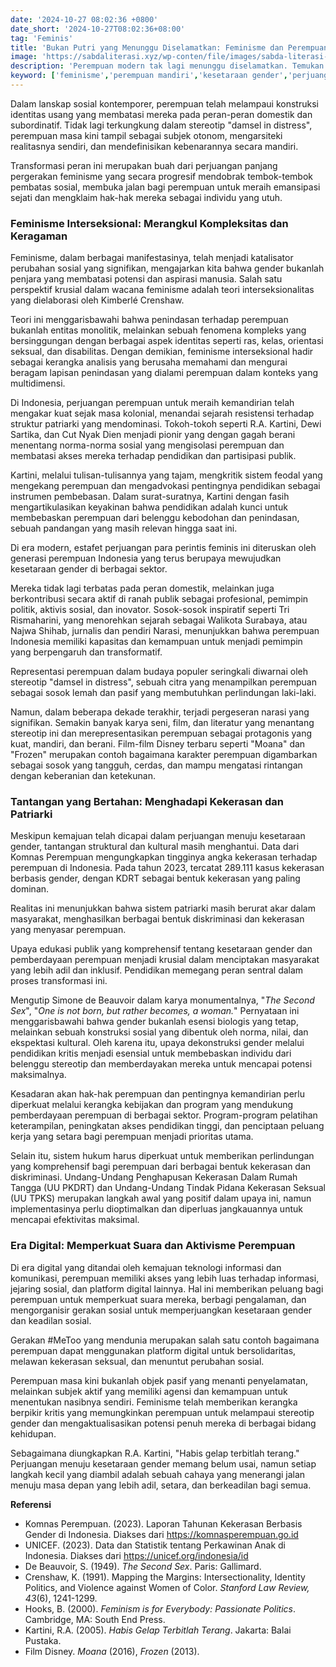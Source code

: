 ```yaml
---
date: '2024-10-27 08:02:36 +0800'
date_short: '2024-10-27T08:02:36+08:00'
tag: 'Feminis'
title: 'Bukan Putri yang Menunggu Diselamatkan: Feminisme dan Perempuan Mandiri di Era Modern'
image: 'https://sabdaliterasi.xyz/wp-conten/file/images/sabda-literasi-bukan-putri-yang-menunggu-diselamatkan-feminisme-dan-perempuan-mandiri-di-era-modern.jpg'
description: 'Perempuan modern tak lagi menunggu diselamatkan. Temukan peran feminisme dan perjuangan kesetaraan gender di Indonesia serta tantangannya saat ini.'
keyword: ['feminisme','perempuan mandiri','kesetaraan gender','perjuangan perempuan','stereotip gender','interseksionalitas']
---
```

<p>Dalam lanskap sosial kontemporer, perempuan telah melampaui konstruksi identitas usang yang membatasi mereka pada peran-peran domestik dan subordinatif. Tidak lagi terkungkung dalam stereotip "damsel in distress", perempuan masa kini tampil sebagai subjek otonom, mengarsiteki realitasnya sendiri, dan mendefinisikan kebenarannya secara mandiri.</p><p>Transformasi peran ini merupakan buah dari perjuangan panjang pergerakan feminisme yang secara progresif mendobrak tembok-tembok pembatas sosial, membuka jalan bagi perempuan untuk meraih emansipasi sejati dan mengklaim hak-hak mereka sebagai individu yang utuh.</p><h3><strong>Feminisme Interseksional: Merangkul Kompleksitas dan Keragaman</strong></h3><p>Feminisme, dalam berbagai manifestasinya, telah menjadi katalisator perubahan sosial yang signifikan, mengajarkan kita bahwa gender bukanlah penjara yang membatasi potensi dan aspirasi manusia. Salah satu perspektif krusial dalam wacana feminisme adalah teori interseksionalitas yang dielaborasi oleh Kimberlé Crenshaw.&nbsp;</p><p>Teori ini menggarisbawahi bahwa penindasan terhadap perempuan bukanlah entitas monolitik, melainkan sebuah fenomena kompleks yang bersinggungan dengan berbagai aspek identitas seperti ras, kelas, orientasi seksual, dan disabilitas. Dengan demikian, feminisme interseksional hadir sebagai kerangka analisis yang berusaha memahami dan mengurai beragam lapisan penindasan yang dialami perempuan dalam konteks yang multidimensi.</p><p>Di Indonesia, perjuangan perempuan untuk meraih kemandirian telah mengakar kuat sejak masa kolonial, menandai sejarah resistensi terhadap struktur patriarki yang mendominasi. Tokoh-tokoh seperti R.A. Kartini, Dewi Sartika, dan Cut Nyak Dien menjadi pionir yang dengan gagah berani menentang norma-norma sosial yang mengisolasi perempuan dan membatasi akses mereka terhadap pendidikan dan partisipasi publik.&nbsp;</p><p>Kartini, melalui tulisan-tulisannya yang tajam, mengkritik sistem feodal yang mengekang perempuan dan mengadvokasi pentingnya pendidikan sebagai instrumen pembebasan. Dalam surat-suratnya, Kartini dengan fasih mengartikulasikan keyakinan bahwa pendidikan adalah kunci untuk membebaskan perempuan dari belenggu kebodohan dan penindasan, sebuah pandangan yang masih relevan hingga saat ini.</p><p>Di era modern, estafet perjuangan para perintis feminis ini diteruskan oleh generasi perempuan Indonesia yang terus berupaya mewujudkan kesetaraan gender di berbagai sektor.&nbsp;</p><p>Mereka tidak lagi terbatas pada peran domestik, melainkan juga berkontribusi secara aktif di ranah publik sebagai profesional, pemimpin politik, aktivis sosial, dan inovator. Sosok-sosok inspiratif seperti Tri Rismaharini, yang menorehkan sejarah sebagai Walikota Surabaya, atau Najwa Shihab, jurnalis dan pendiri Narasi, menunjukkan bahwa perempuan Indonesia memiliki kapasitas dan kemampuan untuk menjadi pemimpin yang berpengaruh dan transformatif.</p><p>Representasi perempuan dalam budaya populer seringkali diwarnai oleh stereotip "damsel in distress", sebuah citra yang menampilkan perempuan sebagai sosok lemah dan pasif yang membutuhkan perlindungan laki-laki.&nbsp;</p><p>Namun, dalam beberapa dekade terakhir, terjadi pergeseran narasi yang signifikan. Semakin banyak karya seni, film, dan literatur yang menantang stereotip ini dan merepresentasikan perempuan sebagai protagonis yang kuat, mandiri, dan berani. Film-film Disney terbaru seperti "Moana" dan "Frozen" merupakan contoh bagaimana karakter perempuan digambarkan sebagai sosok yang tangguh, cerdas, dan mampu mengatasi rintangan dengan keberanian dan ketekunan.</p><h3><strong>Tantangan yang Bertahan: Menghadapi Kekerasan dan Patriarki</strong></h3><p>Meskipun kemajuan telah dicapai dalam perjuangan menuju kesetaraan gender, tantangan struktural dan kultural masih menghantui. Data dari Komnas Perempuan mengungkapkan tingginya angka kekerasan terhadap perempuan di Indonesia. Pada tahun 2023, tercatat 289.111 kasus kekerasan berbasis gender, dengan KDRT sebagai bentuk kekerasan yang paling dominan.&nbsp;</p><p>Realitas ini menunjukkan bahwa sistem patriarki masih berurat akar dalam masyarakat, menghasilkan berbagai bentuk diskriminasi dan kekerasan yang menyasar perempuan.</p><p>Upaya edukasi publik yang komprehensif tentang kesetaraan gender dan pemberdayaan perempuan menjadi krusial dalam menciptakan masyarakat yang lebih adil dan inklusif. Pendidikan memegang peran sentral dalam proses transformasi ini.&nbsp;</p><p>Mengutip Simone de Beauvoir dalam karya monumentalnya, "<i>The Second Sex</i>", "<i>One is not born, but rather becomes, a woman.</i>" Pernyataan ini menggarisbawahi bahwa gender bukanlah esensi biologis yang tetap, melainkan sebuah konstruksi sosial yang dibentuk oleh norma, nilai, dan ekspektasi kultural. Oleh karena itu, upaya dekonstruksi gender melalui pendidikan kritis menjadi esensial untuk membebaskan individu dari belenggu stereotip dan memberdayakan mereka untuk mencapai potensi maksimalnya.</p><p>Kesadaran akan hak-hak perempuan dan pentingnya kemandirian perlu diperkuat melalui kerangka kebijakan dan program yang mendukung pemberdayaan perempuan di berbagai sektor. Program-program pelatihan keterampilan, peningkatan akses pendidikan tinggi, dan penciptaan peluang kerja yang setara bagi perempuan menjadi prioritas utama.</p><p>Selain itu, sistem hukum harus diperkuat untuk memberikan perlindungan yang komprehensif bagi perempuan dari berbagai bentuk kekerasan dan diskriminasi. Undang-Undang Penghapusan Kekerasan Dalam Rumah Tangga (UU PKDRT) dan Undang-Undang Tindak Pidana Kekerasan Seksual (UU TPKS) merupakan langkah awal yang positif dalam upaya ini, namun implementasinya perlu dioptimalkan dan diperluas jangkauannya untuk mencapai efektivitas maksimal.</p><h3><strong>Era Digital: Memperkuat Suara dan Aktivisme Perempuan</strong></h3><p>Di era digital yang ditandai oleh kemajuan teknologi informasi dan komunikasi, perempuan memiliki akses yang lebih luas terhadap informasi, jejaring sosial, dan platform digital lainnya. Hal ini memberikan peluang bagi perempuan untuk memperkuat suara mereka, berbagi pengalaman, dan mengorganisir gerakan sosial untuk memperjuangkan kesetaraan gender dan keadilan sosial.&nbsp;</p><p>Gerakan #MeToo yang mendunia merupakan salah satu contoh bagaimana perempuan dapat menggunakan platform digital untuk bersolidaritas, melawan kekerasan seksual, dan menuntut perubahan sosial.</p><p>Perempuan masa kini bukanlah objek pasif yang menanti penyelamatan, melainkan subjek aktif yang memiliki agensi dan kemampuan untuk menentukan nasibnya sendiri. Feminisme telah memberikan kerangka berpikir kritis yang memungkinkan perempuan untuk melampaui stereotip gender dan mengaktualisasikan potensi penuh mereka di berbagai bidang kehidupan.&nbsp;</p><p>Sebagaimana diungkapkan R.A. Kartini, "Habis gelap terbitlah terang." Perjuangan menuju kesetaraan gender memang belum usai, namun setiap langkah kecil yang diambil adalah sebuah cahaya yang menerangi jalan menuju masa depan yang lebih adil, setara, dan berkeadilan bagi semua.</p><p><strong>Referensi</strong></p><ul><li>Komnas Perempuan. (2023). Laporan Tahunan Kekerasan Berbasis Gender di Indonesia. Diakses dari <a href="https://komnasperempuan.go.id">https://komnasperempuan.go.id</a></li><li>UNICEF. (2023). Data dan Statistik tentang Perkawinan Anak di Indonesia. Diakses dari <a href="https://unicef.org/indonesia/id">https://unicef.org/indonesia/id</a></li><li>De Beauvoir, S. (1949). <i>The Second Sex</i>. Paris: Gallimard.</li><li>Crenshaw, K. (1991). Mapping the Margins: Intersectionality, Identity Politics, and Violence against Women of Color. <i>Stanford Law Review, 43</i>(6), 1241-1299.</li><li>Hooks, B. (2000). <i>Feminism is for Everybody: Passionate Politics</i>. Cambridge, MA: South End Press.</li><li>Kartini, R.A. (2005). <i>Habis Gelap Terbitlah Terang</i>. Jakarta: Balai Pustaka.</li><li>Film Disney. <i>Moana</i> (2016), <i>Frozen</i> (2013).</li></ul>